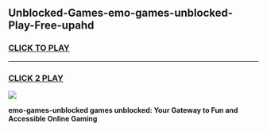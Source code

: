 
## Unblocked-Games-emo-games-unblocked-Play-Free-upahd
<h3>
<a href="https://premium76.site?title=emo-games-unblocked&ref=20A">CLICK TO PLAY</a></h3>
<hr>

<h3>
<a href="https://premium76.site?title=emo-games-unblocked&ref=20A">CLICK 2 PLAY</a>
  
</h3>

<a href="https://premium76.site?title=emo-games-unblocked&ref=20A"><img src="https://clearcache.store/games.png"></a>


**emo-games-unblocked games unblocked: Your Gateway to Fun and Accessible Online Gaming**
